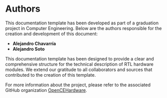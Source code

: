 # Authors

This documentation template has been developed as part of a graduation project in Computer Engineering. Below are the authors responsible for the creation and development of this document:

- **Alejandro Chavarría**
- **Alejandro Soto**

This documentation template has been designed to provide a clear and comprehensive structure for the technical description of RTL hardware modules. We extend our gratitude to all collaborators and sources that contributed to the creation of this template.

For more information about the project, please refer to the associated GitHub organization [OpenCEHardware](https://github.com/openCEHardware/).
